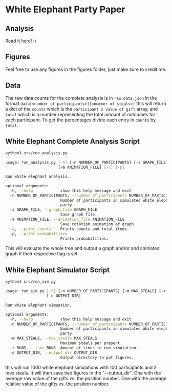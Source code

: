 # White Elephant Party Paper

## Analysis

Read it [here](paper.md)! :)

## Figures

Feel free to use any figures in the figures folder, just make sure to credit me.

## Data

The raw data counts for the complete analysis is in `raw.data.json` in the format 
`data[<number of participants>][<number of steals>]` this will return a dict of the `counts` which is the `participant x value of gift` array, and `total` which is a number representing the total amount of outcomes for each participant. To get the percentages divide each entry in `counts` by `total`.

## White Elephant Complete Analysis Script

```bash
python3 src/run_analysis.py

usage: run_analysis.py [-h] [-n NUMBER_OF_PARTICIPANTS] [-s GRAPH_FILE]
                       [-a ANIMATION_FILE] [-c] [-p]

Run white elephant analysis.

optional arguments:
  -h, --help            show this help message and exit
  -n NUMBER_OF_PARTICIPANTS, --number_of_participants NUMBER_OF_PARTICIPANTS
                        Number of participants in simulated white elephant
                        party.
  -s GRAPH_FILE, --graph_file GRAPH_FILE
                        Save graph file.
  -a ANIMATION_FILE, --animation_file ANIMATION_FILE
                        Save rotation animation of graph.
  -c, --print_counts    Prints counts and total items.
  -p, --print_probabilities
                        Prints probabilities.
```
This will evaluate the whole tree and output a graph and/or and animated graph if their respective flag is set.

## White Elephant Simulator Script

```bash
python3 src/run_sim.py

usage: run_sim.py [-h] [-n NUMBER_OF_PARTICIPANTS] [-m MAX_STEALS] [-r RUNS]
                  [-d OUTPUT_DIR]

Run white elephant simuation.

optional arguments:
  -h, --help            show this help message and exit
  -n NUMBER_OF_PARTICIPANTS, --number_of_participants NUMBER_OF_PARTICIPANTS
                        Number of participants in simulated white elephant
                        party.
  -m MAX_STEALS, --max_steals MAX_STEALS
                        Maximum steals per present.
  -r RUNS, --runs RUNS  Amount of times to run simulation.
  -d OUTPUT_DIR, --output_dir OUTPUT_DIR
                        Output directory to put figures.
```
this will run 1000 white elephant simulations with 100 participants and 2 max steals. 
It will then save two figures in the "--output_dir". 
One with the average raw value of the gifts vs. the position number.
One with the average relative value of the gifts vs. the position number.